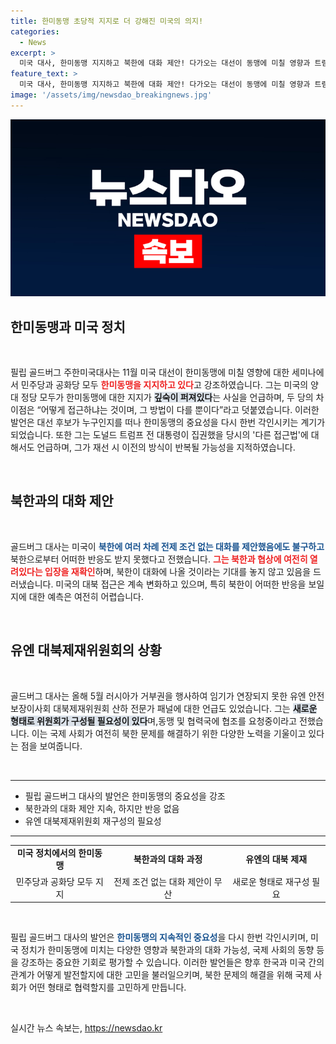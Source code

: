 ```yaml
---
title: 한미동맹 초당적 지지로 더 강해진 미국의 의지!
categories:
  - News
excerpt: >
  미국 대사, 한미동맹 지지하고 북한에 대화 제안! 다가오는 대선이 동맹에 미칠 영향과 트럼프의 다른 접근법은? 클릭을 유도하는 내용이 가득합니다!
feature_text: >
  미국 대사, 한미동맹 지지하고 북한에 대화 제안! 다가오는 대선이 동맹에 미칠 영향과 트럼프의 다른 접근법은? 클릭을 유도하는 내용이 가득합니다!
image: '/assets/img/newsdao_breakingnews.jpg'
---
```


<p><img src="/assets/img/newsdao_breakingnews.jpg" alt="firstkoreanews 속보" /></p>

<h2 data-ke-size="size26">한미동맹과 미국 정치</h2>

<p data-ke-size="size16">&nbsp;</p>

<p data-ke-size="size16">필립 골드버그 주한미국대사는 11월 미국 대선이 한미동맹에 미칠 영향에 대한 세미나에서 민주당과 공화당 모두 <b><span style="color: #ee2323;">한미동맹을 지지하고 있다</span></b>고 강조하였습니다. 그는 미국의 양대 정당 모두가 한미동맹에 대한 지지가 <b><span style="background-color: #21538527;">깊숙이 퍼져있다</span></b>는 사실을 언급하며, 두 당의 차이점은 “어떻게 접근하냐는 것이며, 그 방법이 다를 뿐이다”라고 덧붙였습니다. 이러한 발언은 대선 후보가 누구인지를 떠나 한미동맹의 중요성을 다시 한번 각인시키는 계기가 되었습니다. 또한 그는 도널드 트럼프 전 대통령이 집권했을 당시의 '다른 접근법'에 대해서도 언급하며, 그가 재선 시 이전의 방식이 반복될 가능성을 지적하였습니다.</p>

<p data-ke-size="size16">&nbsp;</p>

<h2 data-ke-size="size26">북한과의 대화 제안</h2>

<p data-ke-size="size16">&nbsp;</p>

<p data-ke-size="size16">골드버그 대사는 미국이 <b><span style="color: #1a5490;">북한에 여러 차례 전제 조건 없는 대화를 제안했음에도 불구하고</span></b> 북한으로부터 어떠한 반응도 받지 못했다고 전했습니다. <b><span style="color: #ee2323;">그는 북한과 협상에 여전히 열려있다는 입장을 재확인</span></b>하며, 북한이 대화에 나올 것이라는 기대를 놓지 않고 있음을 드러냈습니다. 미국의 대북 접근은 계속 변화하고 있으며, 특히 북한이 어떠한 반응을 보일지에 대한 예측은 여전히 어렵습니다.</p>

<p data-ke-size="size16">&nbsp;</p>

<h2 data-ke-size="size26">유엔 대북제재위원회의 상황</h2>

<p data-ke-size="size16">&nbsp;</p>

<p data-ke-size="size16">골드버그 대사는 올해 5월 러시아가 거부권을 행사하여 임기가 연장되지 못한 유엔 안전보장이사회 대북제재위원회 산하 전문가 패널에 대한 언급도 있었습니다. 그는 <b><span style="background-color: #21538527;">새로운 형태로 위원회가 구성될 필요성이 있다</span></b>며,동맹 및 협력국에 협조를 요청중이라고 전했습니다. 이는 국제 사회가 여전히 북한 문제를 해결하기 위한 다양한 노력을 기울이고 있다는 점을 보여줍니다.</p>

<p data-ke-size="size16">&nbsp;</p>

<hr>

<ul>
  <li>필립 골드버그 대사의 발언은 한미동맹의 중요성을 강조</li>
  <li>북한과의 대화 제안 지속, 하지만 반응 없음</li>
  <li>유엔 대북제재위원회 재구성의 필요성</li>
</ul>

<hr>

<table style="width: 100%; border-collapse: collapse;">
  <tr>
    <td style="text-align: center; height: 17px;"><b>미국 정치에서의 한미동맹</b></td>
    <td style="text-align: center; height: 17px;"><b>북한과의 대화 과정</b></td>
    <td style="text-align: center; height: 17px;"><b>유엔의 대북 제재</b></td>
  </tr>
  <tr>
    <td style="text-align: center; height: 17px;">민주당과 공화당 모두 지지</td>
    <td style="text-align: center; height: 17px;">전제 조건 없는 대화 제안이 무산</td>
    <td style="text-align: center; height: 17px;">새로운 형태로 재구성 필요</td>
  </tr>
</table>

<p data-ke-size="size16">&nbsp;</p>

<p data-ke-size="size16">필립 골드버그 대사의 발언은 <b><span style="color: #1a5490;">한미동맹의 지속적인 중요성</span></b>을 다시 한번 각인시키며, 미국 정치가 한미동맹에 미치는 다양한 영향과 북한과의 대화 가능성, 국제 사회의 동향 등을 강조하는 중요한 기회로 평가할 수 있습니다. 이러한 발언들은 향후 한국과 미국 간의 관계가 어떻게 발전할지에 대한 고민을 불러일으키며, 북한 문제의 해결을 위해 국제 사회가 어떤 형태로 협력할지를 고민하게 만듭니다.</p>

<p data-ke-size="size16">&nbsp;</p>
실시간 뉴스 속보는, <a href="https://newsdao.kr" rel="dofollow">https://newsdao.kr</a>


